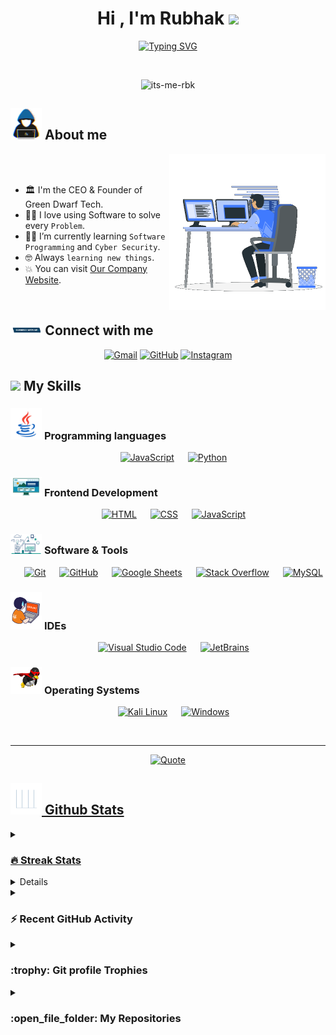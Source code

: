 <h1 align="center">Hi , I'm Rubhak <img src="https://media.giphy.com/media/hvRJCLFzcasrR4ia7z/giphy.gif" width="35"></h1>
<p align="center">
  <a href="https://git.io/typing-svg"><img src="https://readme-typing-svg.demolab.com?font=Fira+Code&size=30&pause=1000&center=true&vCenter=true&width=600&height=100&lines=Competitive+Programmer;Ethical+Hacker;Cyber+Security+Professionalist;Always+learning+new+things" alt="Typing SVG" /></a>
</p>


<br>

<p align="center"> 
	<img src="https://komarev.com/ghpvc/?username=its-me-rbk&label=Profile%20views&color=0047AB&style=for-the-badge" alt="its-me-rbk" height=25px, width=160px/> 
</p>

	
## <picture><img src = "https://github.com/its-me-rbk/its-me-rbk/blob/main/Images/about_me.gif?raw=true" width = 50px></picture> About me

<picture> <img align="right" src="https://github.com/its-me-rbk/its-me-rbk/blob/main/Images/Right_Side.gif?raw=true" width = 250px></picture>

<br><br>

- :classical_building: I'm the CEO & Founder of Green Dwarf Tech.
- :technologist: I love using Software to solve every `Problem`.
- :student: I’m currently learning `Software Programming` and `Cyber Security`.
- :nerd_face: Always `learning new things`.
- :boom: You can visit [Our Company Website](https://greendwarftech.com/).
<br>

## <img src="https://github.com/its-me-rbk/its-me-rbk/blob/main/Images/Connect-with-me.gif?raw=true" width="10%"> Connect with me
<p align="center">
	<a href="mailto:its_me_rbk@proton.me"><img img src="https://img.shields.io/badge/mail-%23EA4335.svg?style=plastic&logo=gmail&logoColor=white" alt="Gmail"/></a>
	<a href="https://github.com/its-me-rbk"><img src="https://img.shields.io/badge/github-%23181717.svg?style=plastic&logo=github&logoColor=white" alt="GitHub"/></a>
	<a href="https://www.instagram.com/its_me_rbk_"><img src="https://img.shields.io/badge/instagram-%23E4405F.svg?style=plastic&logo=instagram&logoColor=white" alt="Instagram"/></a>


## <img src="https://media2.giphy.com/media/QssGEmpkyEOhBCb7e1/giphy.gif?cid=ecf05e47a0n3gi1bfqntqmob8g9aid1oyj2wr3ds3mg700bl&rid=giphy.gif" width ="3%"> My Skills

### <picture> <img src = "https://github.com/its-me-rbk/its-me-rbk/blob/main/Images/Programming_Languages.gif?raw=true" width = 50px>  </picture> Programming languages

<p align="center"> 
  &emsp;
  <a href="https://developer.mozilla.org/en-US/docs/Web/JavaScript" target="_blank"><img alt="JavaScript" src="https://img.shields.io/badge/JavaScript%20-%23F7DF1E.svg?style=plastic&logo=javascript&logoColor=black"></a>
  &emsp;
  <a href="https://www.python.org" target="_blank"><img alt="Python" src="https://img.shields.io/badge/Python%20-%2314354C.svg?style=plastic&logo=python&logoColor=white"></a>
</p>

### <picture> <img src = "https://github.com/its-me-rbk/its-me-rbk/blob/main/Images/Front_End.gif?raw=true" width = 50px>  </picture> Frontend Development
<p align="center"> 
  &emsp; 
  <a href="https://www.w3.org/html/" target="_blank"><img alt="HTML" src="https://img.shields.io/badge/HTML5%20-%23E34F26.svg?style=plastic&logo=html5&logoColor=white"></a>   
  &emsp;
  <a href="https://www.w3schools.com/css/" target="_blank"><img alt="CSS" src="https://img.shields.io/badge/CSS%20-%231572B6.svg?style=plastic&logo=css3&logoColor=white"></a> 
  &emsp;
  <a href="https://developer.mozilla.org/en-US/docs/Web/JavaScript" target="_blank"><img alt="JavaScript" src="https://img.shields.io/badge/JavaScript%20-%23F7DF1E.svg?style=plastic&logo=javascript&logoColor=black"></a>
</p>

 ### <picture> <img src = "https://github.com/its-me-rbk/its-me-rbk/blob/main/Images/Software_Tools.gif?raw=true" width = 50px>  </picture> Software & Tools
 
<p align="center">
  &emsp;
    <a href="https://git-scm.com/"><img alt="Git" src="https://img.shields.io/badge/Git%20-%23F05033.svg?style=plastic&logo=git&logoColor=white"></a>
  &emsp;
    <a href="https://github.com"><img alt="GitHub" src="https://img.shields.io/badge/github-%23181717.svg?style=plastic&logo=github&logoColor=white"></a>
  &emsp;
    <a href="https://sheets.google.com/"><img alt="Google Sheets" src="https://img.shields.io/badge/Google%20Sheets%20-%2334A853.svg?style=plastic&logo=google%20sheets&logoColor=white"></a>
  &emsp;
    <a href="https://stackoverflow.com/"><img alt="Stack Overflow" src="https://img.shields.io/badge/-Stack%20Overflow-FE7A16?style=plastic&logo=stack-overflow&logoColor=white"></a>
  &emsp;
    <a href="https://www.mysql.com/"><img alt="MySQL" src="https://img.shields.io/badge/mysql-%234479A1.svg?&style=plastic&logo=mysql&logoColor=white"/></a>
</p>

 ### <picture> <img src = "https://github.com/its-me-rbk/its-me-rbk/blob/main/Images/IDEs.gif?raw=true" width = 50px>  </picture> IDEs
 
<p align="center">
  &emsp;
    <a href="https://code.visualstudio.com/"><img alt="Visual Studio Code" src="https://img.shields.io/badge/Visual%20Studio%20Code-0078d7.svg?style=plastic&logo=visual-studio-code&logoColor=white"></a>
  &emsp;
    <a href="https://www.jetbrains.com/"><img alt="JetBrains" src="https://img.shields.io/badge/jetbrains-%23000000.svg?style=plastic&logo=jetbrains&logoColor=white" /></a>
</p>

 ### <picture> <img src = "https://github.com/its-me-rbk/its-me-rbk/blob/main/Images/OS.gif?raw=true" width = 50px>  </picture> Operating Systems
 
<p align="center">
  &emsp;
    <a href="https://www.kali.org/"><img alt="Kali Linux" src="https://img.shields.io/badge/Kali_Linux-557C94?style=plastic&logo=kali-linux&logoColor=white"></a>
  &emsp;
    <a href="https://www.microsoft.com/en-in/windows"><img alt="Windows" src="https://img.shields.io/badge/Windows-0078D6?style=plastic&logo=windows&logoColor=white"></a>
</p>

<br> 

---

<p align = "center">
	<a href="https://github.com/piyushsuthar/github-readme-quotes"> <img alt = "Quote" src="https://quotes-github-readme.vercel.app/api?type=horizontal&theme=tokyonight&animation=grow_out_in&quoteCategory=programming">
</p>

## <picture> <img src = "https://github.com/its-me-rbk/its-me-rbk/blob/main/Images/Statistics.gif?raw=true" width = 50px>  </picture> Github Stats

<details><summary><h3> 🔥 Streak Stats</h3></summary>

----	

<p align="center"><img src="https://streak-stats.demolab.com?user=its-me-rbk&theme=github-dark&border_radius=5&ring=003399&dates=00FFFF&fire=EB5454" alt="its-me-rbk" /></p>

</details>
  
<details><summary><h3>💻 GitHub Profile Stats</h3></summary>

----
	
<p align="center">
    <a href="https://github.com/anuraghazra/github-readme-stats">
	    <img alt="its-me-rbk's Github Stats" src="https://github-readme-stats.vercel.app/api?username=its-me-rbk&show_icons=true&count_private=true&locale=en&theme=tokyonight&layout=compact" height="230px"/></a>
	  <!--- <img src="https://github-readme-stats.vercel.app/api/top-langs?username=its-me-rbk&langs_count=10&show_icons=true&locale=en&theme=tokyonight" alt="its-me-rbk" height="230px"/> 
<br/>

  <b>Note:</b> Top languages is only a metric of the languages my public code consists of and doesn't reflect experience or skill level.
  </p> -->
</details>

<details><summary><h3>⚡ Recent GitHub Activity</h3></summary>

----
	
![its-me-rbk's github activity graph](https://github-readme-activity-graph.vercel.app/graph?username=its-me-rbk&theme=github)

 
</details>

<details><summary> <h3> :trophy: Git profile Trophies </h3></summary>

----
	
<p align="center"> <a href="https://github.com/ryo-ma/github-profile-trophy"><img src="https://github-profile-trophy.vercel.app/?username=its-me-rbk&layout=compact&theme=tokyonight&column=4&margin-w=15&margin-h=15" alt="its-me-rbk" /></a> </p>
	
</details>

	
<details><summary><h3> :open_file_folder: My Repositories </h3></summary>

----
	
<div>
	
 <p align="left">
    <a href="https://github.com/its-me-rbk/its-me-rbk/"><img width="278" src="https://denvercoder1-github-readme-stats.vercel.app/api/pin/?username=its-me-rbk&repo=its-me-rbk&theme=react&title_color=F85D7F&hide_border=true&icon_color=F8D866&show_icons=true" alt="https://github.com/its-me-rbk/its-me-rbk/"></a>
 </p>
	
</div>
</details>

</br></br>

<!---	
## 🐍 A Snake Eating my Contributions Graph
	
<p align = "center">
	<img src = "https://github.com/7oSkaaa/7oSkaaa/blob/output/github-contribution-grid-snake.svg?" alt = "Snake Game"/>
</p>
-->
